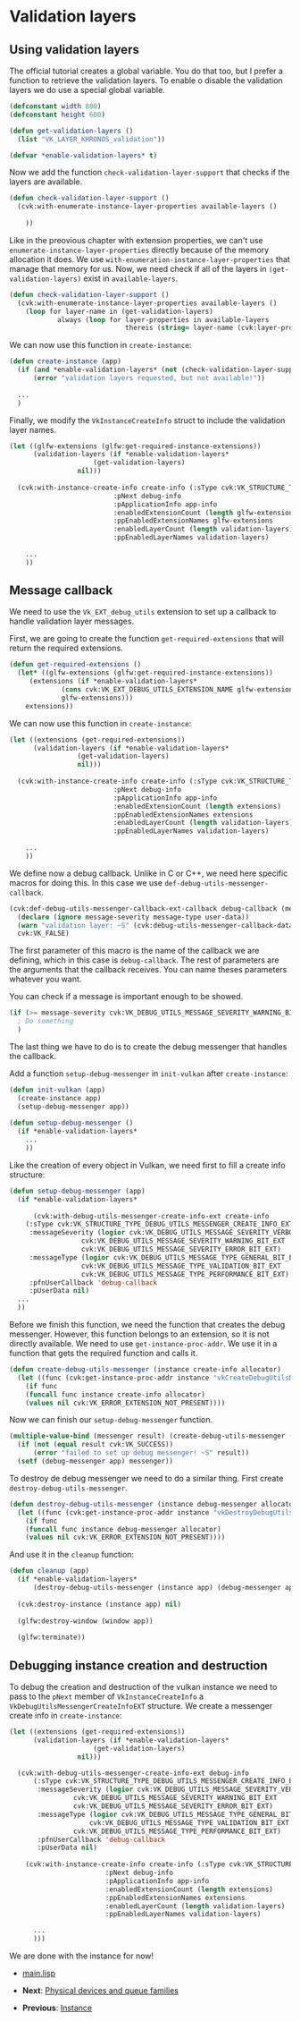 
# Validation layers

## Using validation layers

The official tutorial creates a global variable. You do that too, but I prefer a function to retrieve the validation layers. To enable o disable the validation layers we do use a special global variable.

```lisp
(defconstant width 800)
(defconstant height 600)

(defun get-validation-layers ()
  (list "VK_LAYER_KHRONOS_validation"))

(defvar *enable-validation-layers* t)
```

Now we add the function `check-validation-layer-support` that checks if the layers are available.

```lisp
(defun check-validation-layer-support ()
  (cvk:with-enumerate-instance-layer-properties available-layers ()
    
    ))
```

Like in the preovious chapter with extension properties, we can't use `enumerate-instance-layer-properties` directly because of the memory allocation it does. We use `with-enumeration-instance-layer-properties` that manage that memory for us. Now, we need check if all of the layers in `(get-validation-layers)` exist in `available-layers`.

```lisp
(defun check-validation-layer-support ()
  (cvk:with-enumerate-instance-layer-properties available-layers ()
    (loop for layer-name in (get-validation-layers)
	        always (loop for layer-properties in available-layers
			                 thereis (string= layer-name (cvk:layer-properties-layerName layer-properties))))))

```

We can now use this function in `create-instance`:

```lisp
(defun create-instance (app)
  (if (and *enable-validation-layers* (not (check-validation-layer-support)))
      (error "validation layers requested, but not available!"))
      
  ...
  )
```

Finally, we modify the `VkInstanceCreateInfo` struct to include the validation layer names.

```lisp
(let ((glfw-extensions (glfw:get-required-instance-extensions))
      (validation-layers (if *enable-validation-layers*
		             (get-validation-layers)
			     nil)))
	
  (cvk:with-instance-create-info create-info (:sType cvk:VK_STRUCTURE_TYPE_INSTANCE_CREATE_INFO
  					      :pNext debug-info
					      :pApplicationInfo app-info
					      :enabledExtensionCount (length glfw-extensions)
					      :ppEnabledExtensionNames glfw-extensions
					      :enabledLayerCount (length validation-layers)
					      :ppEnabledLayerNames validation-layers)
    
    ...
    ))
```

## Message callback

We need to use the `Vk_EXT_debug_utils` extension to set up a callback to handle validation layer messages.

First, we are going to create the function `get-required-extensions` that will return the required extensions.

```lisp
(defun get-required-extensions ()
  (let* ((glfw-extensions (glfw:get-required-instance-extensions))
	 (extensions (if *enable-validation-layers*
			 (cons cvk:VK_EXT_DEBUG_UTILS_EXTENSION_NAME glfw-extensions)
			 glfw-extensions)))
    extensions))
```

We can now use this function in `create-instance`:

```lisp
(let ((extensions (get-required-extensions))
      (validation-layers (if *enable-validation-layers*
			     (get-validation-layers)
			     nil)))
	
  (cvk:with-instance-create-info create-info (:sType cvk:VK_STRUCTURE_TYPE_INSTANCE_CREATE_INFO
  					      :pNext debug-info
					      :pApplicationInfo app-info
					      :enabledExtensionCount (length extensions)
					      :ppEnabledExtensionNames extensions
					      :enabledLayerCount (length validation-layers)
					      :ppEnabledLayerNames validation-layers)
    
    ...
    ))
```

We define now a debug callback. Unlike in C or C++, we need here specific macros for doing this. In this case we use `def-debug-utils-messenger-callback`.

```lisp
(cvk:def-debug-utils-messenger-callback-ext-callback debug-callback (message-severity message-type callback-data user-data)
  (declare (ignore message-severity message-type user-data))
  (warn "validation layer: ~S" (cvk:debug-utils-messenger-callback-data-ext-pMessage callback-data))
  cvk:VK_FALSE)
```

The first parameter of this macro is the name of the callback we are defining, which in this case is `debug-callback`. The rest of parameters are the arguments that the callback receives. You can name theses parameters whatever you want.

You can check if a message is important enough to be showed.

```lisp
(if (>= message-severity cvk:VK_DEBUG_UTILS_MESSAGE_SEVERITY_WARNING_BIT_EXT)
  ; Do something
  )
```

The last thing we have to do is to create the debug messenger that handles the callback.

Add a function `setup-debug-messenger` in `init-vulkan` after `create-instance`:

```lisp
(defun init-vulkan (app)
  (create-instance app)
  (setup-debug-messenger app))
  
(defun setup-debug-messenger ()
  (if *enable-validation-layers*
    ...
    ))
```

Like the creation of every object in Vulkan, we need first to fill a create info structure:

```lisp
(defun setup-debug-messenger (app)
  (if *enable-validation-layers*
      
      (cvk:with-debug-utils-messenger-create-info-ext create-info
	(:sType cvk:VK_STRUCTURE_TYPE_DEBUG_UTILS_MESSENGER_CREATE_INFO_EXT
	 :messageSeverity (logior cvk:VK_DEBUG_UTILS_MESSAGE_SEVERITY_VERBOSE_BIT_EXT
				  cvk:VK_DEBUG_UTILS_MESSAGE_SEVERITY_WARNING_BIT_EXT
				  cvk:VK_DEBUG_UTILS_MESSAGE_SEVERITY_ERROR_BIT_EXT)
	 :messageType (logior cvk:VK_DEBUG_UTILS_MESSAGE_TYPE_GENERAL_BIT_EXT
			      cvk:VK_DEBUG_UTILS_MESSAGE_TYPE_VALIDATION_BIT_EXT
			      cvk:VK_DEBUG_UTILS_MESSAGE_TYPE_PERFORMANCE_BIT_EXT)
	 :pfnUserCallback 'debug-callback
	 :pUserData nil)
  ...
  ))
```

Before we finish this function, we need the function that creates the debug messenger. However, this function belongs to an extension, so it is not directly available. We need to use `get-instance-proc-addr`. We use it in a function that gets the required function and calls it.

```lisp
(defun create-debug-utils-messenger (instance create-info allocator)
  (let ((func (cvk:get-instance-proc-addr instance "vkCreateDebugUtilsMessengerEXT")))
    (if func
	(funcall func instance create-info allocator)
	(values nil cvk:VK_ERROR_EXTENSION_NOT_PRESENT))))
```

Now we can finish our `setup-debug-messenger` function.

```lisp
(multiple-value-bind (messenger result) (create-debug-utils-messenger (instance app) create-info nil)
  (if (not (equal result cvk:VK_SUCCESS))
      (error "failed to set up debug messenger! ~S" result))
  (setf (debug-messenger app) messenger))
```

To destroy de debug messenger we need to do a similar thing. First create `destroy-debug-utils-messenger`.

```lisp
(defun destroy-debug-utils-messenger (instance debug-messenger allocator)
  (let ((func (cvk:get-instance-proc-addr instance "vkDestroyDebugUtilsMessengerEXT")))
    (if func
	(funcall func instance debug-messenger allocator)
	(values nil cvk:VK_ERROR_EXTENSION_NOT_PRESENT))))

```

And use it in the `cleanup` function:

```lisp
(defun cleanup (app)
  (if *enable-validation-layers*
      (destroy-debug-utils-messenger (instance app) (debug-messenger app) nil))
  
  (cvk:destroy-instance (instance app) nil)
  
  (glfw:destroy-window (window app))
  
  (glfw:terminate))
```

## Debugging instance creation and destruction

To debug the creation and destruction of the vulkan instance we need to pass to the `pNext` member of `VkInstanceCreateInfo` a `VkDebugUtilsMessengerCreateInfoEXT` structure. We create a messenger create info in `create-instance`:

```lisp
(let ((extensions (get-required-extensions))
      (validation-layers (if *enable-validation-layers*
		             (get-validation-layers)
			     nil)))

  (cvk:with-debug-utils-messenger-create-info-ext debug-info
      (:sType cvk:VK_STRUCTURE_TYPE_DEBUG_UTILS_MESSENGER_CREATE_INFO_EXT
       :messageSeverity (logior cvk:VK_DEBUG_UTILS_MESSAGE_SEVERITY_VERBOSE_BIT_EXT
				cvk:VK_DEBUG_UTILS_MESSAGE_SEVERITY_WARNING_BIT_EXT
				cvk:VK_DEBUG_UTILS_MESSAGE_SEVERITY_ERROR_BIT_EXT)
       :messageType (logior cvk:VK_DEBUG_UTILS_MESSAGE_TYPE_GENERAL_BIT_EXT
		            cvk:VK_DEBUG_UTILS_MESSAGE_TYPE_VALIDATION_BIT_EXT
			    cvk:VK_DEBUG_UTILS_MESSAGE_TYPE_PERFORMANCE_BIT_EXT)
       :pfnUserCallback 'debug-callback
       :pUserData nil)
	
    (cvk:with-instance-create-info create-info (:sType cvk:VK_STRUCTURE_TYPE_INSTANCE_CREATE_INFO
						:pNext debug-info
						:pApplicationInfo app-info
						:enabledExtensionCount (length extensions)
						:ppEnabledExtensionNames extensions
						:enabledLayerCount (length validation-layers)
						:ppEnabledLayerNames validation-layers)

      ...
      )))
```

We are done with the instance for now!

* [main.lisp](https://github.com/Hectarea1996/common-vulkan-guide/blob/main/code-guide/validation-layers.lisp)

* **Next**: [Physical devices and queue families](https://hectarea1996.github.io/common-vulkan/guide/physical-devices.html)
* **Previous**: [Instance](https://hectarea1996.github.io/common-vulkan/guide/instance.html)
